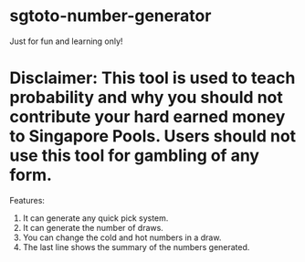 # sgtoto-number-generator
Just for fun and learning only!

# Disclaimer: This tool is used to teach probability and why you should not contribute your hard earned money to Singapore Pools. Users should not use this tool for gambling of any form.
Features:
1. It can generate any quick pick system.
2. It can generate the number of draws.
3. You can change the cold and hot numbers in a draw.
4. The last line shows the summary of the numbers generated.
